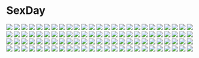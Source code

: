 # SexDay
![](https://konachan.com/image/0b46fd58cf799d40bcaa393e49033383/Konachan.com%20-%2012124%20apron%20tagme.jpg)
![](https://konachan.com/image/cdeeab01b1c869c71c581f3dbdf1c213/Konachan.com%20-%20127451%20bow%20braids%20fan%20group%20hat%20kazami_yuuka%20kochiya_sanae%20konpaku_youmu%20miko%20moriya_suwako%20myon%20ofuda%20skirt%20touhou%20utarion%20wings%20witch%20yakumo_yukari.jpg)
![](https://konachan.com/image/bad4315084360eddf785617391f3c415/Konachan.com%20-%20194000%20animal_ears%20brown_hair%20chibi%20cube%20cuffs_%28studio%29%20food%20horns%20japanese_clothes%20kimono%20long_hair%20mitaonsya%20togawa_mayuu%20watermark.jpg)
![](https://konachan.com/jpeg/6067d1e3b0fda22a88a123bd434cacdb/Konachan.com%20-%20246555%20black_hair%20headband%20kasumigaoka_utaha%20long_hair%20nakamura_takeshi%20panties%20pantyhose%20pink_eyes%20scan%20school_uniform%20skirt%20translation_request%20underwear.jpg)
![](https://konachan.com/image/1bc2a95a48305fdf0886b794b17eb1d0/Konachan.com%20-%20117872%202girls%20blonde_hair%20brown_hair%20long_hair%20matsumoto_rise%20pink_eyes%20school_uniform%20tagme%20third-party_edit%20toshinou_kyouko%20white%20yuru_yuri.jpg)
![](https://konachan.com/image/f3b1b05bae74d8643211970d2f97a3bc/Konachan.com%20-%20247495%20animal_ears%20bunny_ears%20honkai_impact%20japanese_clothes%20long_hair%20luo_qingyu%20miko%20petals%20pink_hair%20purple_eyes%20ribbons%20signed%20sword%20thighhighs%20weapon.jpg)
![](https://konachan.com/image/dd8146003aaa445558e4df2913606462/Konachan.com%20-%20302633%20ass%20barefoot%20bra%20new_game%21%20panties%20purple_eyes%20purple_hair%20ryuuno6%20suzukaze_aoba%20teddy_bear%20twintails%20underwear.jpg)
![](https://konachan.com/jpeg/430ce5eb08076d716c412778952f99eb/Konachan.com%20-%20291295%20ass%20bababababan%20bed%20blonde_hair%20blush%20breast_hold%20breasts%20long_hair%20navel%20original%20panties%20pussy%20see_through%20topless%20underwear%20yellow_eyes.jpg)
![](https://konachan.com/image/9992a1edad4b339a62814b1ef7d4f05a/Konachan.com%20-%20187338%20armor%20ass%20blonde_hair%20feitie%20long_hair%20original%20red_eyes%20red_hair%20sword%20weapon.jpg)
![](https://konachan.com/image/0b0bfc71d3d252b907c7d4ea8e9672ad/Konachan.com%20-%2043970%20food%20golden_darkness%20taiyaki%20to_love_ru%20white.jpg)
![](https://konachan.com/image/3556125c2f5fa34598a9eee2839cd33f/Konachan.com%20-%20176587%20blonde_hair%20boots%20elbow_gloves%20gloves%20gray_eyes%20jpeg_artifacts%20kusakanmuri%20long_hair%20navel%20panties%20rensouhou-chan%20skirt%20thighhighs%20underwear%20water.jpg)
![](https://konachan.com/image/a0f915fa092262c1c49ca89f7be65ef1/Konachan.com%20-%20144550%20breasts%20brown_hair%20cropped%20food%20fruit%20idolmaster%20idolmaster_cinderella_girls%20long_hair%20nipples%20scan%20strawberry%20totoki_airi%20yuuki_hagure.jpg)
![](https://konachan.com/jpeg/fcbefb38c81389504403b3d6ea269b64/Konachan.com%20-%20262481%20black_hair%20clouds%20mifuru%20original%20school_uniform%20short_hair%20sky%20stars.jpg)
![](https://konachan.com/image/a2a334896993b5398a4c51e1b8f12972/Konachan.com%20-%20178968%20anthropomorphism%20aqua_eyes%20braids%20brown_hair%20gloves%20kantai_collection%20kneehighs%20school_uniform%20shigure_%28kancolle%29%20skirt%20youqiniang%20zoom_layer.jpg)
![](https://konachan.com/image/d1930b07b4bd1d40834e07cd26e6074e/Konachan.com%20-%20156732%20blue_eyes%20boots%20breasts%20christmas%20cleavage%20green_hair%20hat%20navel%20ribbons%20santa_hat%20tagme%20thighhighs.jpg)
![](https://konachan.com/image/bba24c8f6ff9fb30be991c5f2b5a6212/Konachan.com%20-%20148610%20aqua_eyes%20blue_hair%20hatsune_miku%20open_shirt%20skirt%20torinannkotsukushi%20vocaloid.jpg)
![](https://konachan.com/jpeg/2ae274769f955b36800c7c5efd484974/Konachan.com%20-%20204341%20akame%20akame_ga_kill%21%20black%20black_hair%20katana%20nimeevolution%20rain%20red_eyes%20scarf%20sword%20tie%20water%20watermark%20weapon.jpg)
![](https://konachan.com/image/b10809e94b3a5cda27949edbf55c65ec/Konachan.com%20-%2055032%20chaos%3Bhead%20nishijou_takumi%20sakihata_rimi.jpg)
![](https://konachan.com/image/c22a26c2012695ed6ebf759fac69402d/Konachan.com%20-%2059759%20breasts%20clannad%20nipples%20nude%20sakagami_tomoyo%20tagme.jpg)
![](https://konachan.com/jpeg/ba4951fbe730dcc94380e04cb3ffe1ba/Konachan.com%20-%2013609%20blue%20blush%20breasts%20brown_eyes%20brown_hair%20cleavage%20cross%20lefeuille%20long_hair%20minase_lin%20scan%20sorairo_no_organ.jpg)
![](https://konachan.com/jpeg/3e4933b1d5a5868eefc50d94f4bec9f4/Konachan.com%20-%20254311%20animal_ears%20aqua_hair%20bow%20braids%20breasts%20bunnygirl%20game_cg%20gloves%20long_hair%20pantyhose%20purple_eyes%20pussy_juice%20splush_wave%20tears%20torn_clothes%20vibrator.jpg)
![](https://konachan.com/image/69e583485c31302140924f60cb87e0cf/Konachan.com%20-%2032533%20green_hair%20purple_eyes%20school_uniform%20shigure_asa%20short_hair%20shuffle.jpg)
![](https://konachan.com/jpeg/c309721d19b63435e0e3c4e7f65af8c6/Konachan.com%20-%20165783%20close%20haiyore%21_nyaruko-san%20long_hair%20nyaruko%20vector%20white_hair.jpg)
![](https://konachan.com/image/95444b0ee87d3235f6fc9219496a345a/Konachan.com%20-%20278413%20bandage%20breasts%20kimono%20naruse_mai%20navel%20nipples%20no_bra%20nopan%20open_shirt%20purple_eyes%20purple_hair%20pussy%20senju_muramasa%20short_hair%20uncensored%20undressing.jpg)
![](https://konachan.com/image/be6d768509acf35071e9a4558ca60df4/Konachan.com%20-%2025415%20eureka%20eureka_seven%20link%20maeter%20maurice%20renton_thurston.jpeg)
![](https://konachan.com/jpeg/80ba12fd85b29cced57ed374ffb3f64a/Konachan.com%20-%20273372%20barefoot%20bed%20black_eyes%20black_hair%20blush%20loli%20long_hair%20matsunaga_kouyou%20original%20panties%20school_uniform%20skirt%20underwear.jpg)
![](https://konachan.com/image/653b99916c350c3697ca269419d48220/Konachan.com%20-%2056614%20animal_ears%20bell%20blonde_hair%20blush%20catgirl%20doll%20fang%20food%20long_hair%20red_eyes%20ribbons%20scarf%20skirt%20skyfish%20thighhighs%20tsubasa_tamago.jpg)
![](https://konachan.com/image/91e4668110105684484f66af462537ad/Konachan.com%20-%20293315%20building%20city%20crying%20necklace%20night%20original%20tentsu.jpg)
![](https://konachan.com/image/77042bf48c02b7dfd534a51f0a432929/Konachan.com%20-%20217358%20bath%20bathtub%20blush%20bubbles%20flat_chest%20long_hair%20nipples%20nude%20purple_eyes%20purple_hair%20spread_legs%20tagme_%28artist%29%20vocaloid%20voiceroid%20yuzuki_yukari.jpg)
![](https://konachan.com/jpeg/a449128514b2463dbac5c33b473e7231/Konachan.com%20-%20189285%20asahina_mikuru%20game_cg%20koizumi_itsuki%20nagato_yuki%20suzumiya_haruhi_no_tsuisou%20suzumiya_haruhi_no_yuutsu.jpg)
![](https://konachan.com/image/8d8acd2942a7b88220f10269f3f77d47/Konachan.com%20-%20305833%20blush%20cake%20cat_smile%20food%20fruit%20gray_eyes%20jpeg_artifacts%20long_hair%20original%20pink_hair%20ribbons%20school_uniform%20strawberry%20teddy_bear%20wristwear.jpg)
![](https://konachan.com/image/1a489f4e4874a1e289aecd30817ff426/Konachan.com%20-%20172266%20bed%20blood%20blush%20brown_eyes%20brown_hair%20censored%20crying%20haryuu_%28poetto%29%20monogatari_%28series%29%20pussy%20sengoku_nadeko%20sex%20tears.jpg)
![](https://konachan.com/image/2bb56ded6fdf73ef85f191b6f226528c/Konachan.com%20-%2075035%20close%20hirasawa_ui%20k-on%21%20school_uniform.jpg)
![](https://konachan.com/image/5bbff9bc23da9c858bafff52447b8de3/Konachan.com%20-%2069078%202girls%20black_eyes%20black_hair%20blonde_hair%20blush%20brown_hair%20houjuu_nue%20hug%20leaves%20long_hair%20petals%20ribbons%20suzume_miku%20thighhighs%20touhou%20water%20wings.jpg)
![](https://konachan.com/jpeg/710db10dfb610acf705677e6588e8c50/Konachan.com%20-%20142036%20inubashiri_momiji%20red_eyes%20sasajqazwsx%20short_hair%20touhou%20white_hair%20wolfgirl.jpg)
![](https://konachan.com/image/6f81d12600a09f8550921b8f221a3fd8/Konachan.com%20-%2096099%202girls%20blonde_hair%20blue_hair%20collar%20garter%20long_hair%20panty_%26_stocking_with_garterbelt%20panty_%28character%29%20stocking_%28character%29%20stockings.jpg)
![](https://konachan.com/image/73007ccaa47c8070d9ef25067d19d71f/Konachan.com%20-%20123445%20cake%20camera%20cirno%20daiyousei%20drink%20fairy%20food%20group%20ha_ru%20hat%20izayoi_sakuya%20maid%20nosebleed%20panties%20thighhighs%20touhou%20underwear%20vampire%20wings.jpg)
![](https://konachan.com/image/dd1fa876cfa9e060304915cde19c1966/Konachan.com%20-%2090132%20barefoot%20black_hair%20blush%20boots%20brown_hair%20chiba_yudai%20hat%20marui_futaba%20mitsudomoe%20pantyhose%20scarf%20short_hair%20skirt%20swimsuit%20tears%20twintails.jpg)
![](https://konachan.com/image/9efe378c6b6d9d8ede0aa60b77239864/Konachan.com%20-%20199896%20aqua_eyes%20brown_hair%20gloves%20long_hair%20original%20pixiv_fantasia%20ribbons%20skirt%20white_crow.jpg)
![](https://konachan.com/image/8a7a983fb7036e5ff218e7f3b6da373e/Konachan.com%20-%20147490%20black_hair%20himenokouji_akiko%20long_hair%20megami%20nude%20onii-chan_dakedo_ai_sae_areba_kankei_naiyo_ne%20ribbons%20scan%20takimoto_shouko.jpg)
![](https://konachan.com/jpeg/811fa23006f2d3496c4ddaac9760f8bf/Konachan.com%20-%20197723%20ass%20cameltoe%20close%20game_cg%20ochite_iku_niizuma%20panties%20pantyhose%20takasaki_asuka%20underwear%20yoshino_keiko.jpg)
![](https://konachan.com/image/fcd7d54aa3486c757a35eb0397d51d2d/Konachan.com%20-%20136608%20bicolored_eyes%20blonde_hair%20game_cg%20otome_ga_tsumugu_koi_no_canvas%20shishidou_chiharu%20tagme%20weapon.jpg)
![](https://konachan.com/image/8c14c43fb3f46614a51369192b43f17d/Konachan.com%20-%20195364%20anthropomorphism%20blonde_hair%20breasts%20clouds%20erect_nipples%20glasses%20red_eyes%20sarashi%20short_hair%20skirt%20sunset%20torn_clothes%20tsuuhan%20underwear%20water.jpg)
![](https://konachan.com/jpeg/317464225309af3e2606322b4fda9547/Konachan.com%20-%20300450%20blonde_hair%20blush%20fate_grand_order%20fate_%28series%29%20hakudatofu%20okita_souji_%28fate%29%20school_uniform%20short_hair%20watermark.jpg)
![](https://konachan.com/image/b561f0d07a4cc44220a07428a9b31cdb/Konachan.com%20-%2014421%2098%20anthropomorphism%20os-tan%20windows.jpg)
![](https://konachan.com/jpeg/d0e349a662701610927baa7ba6b82a23/Konachan.com%20-%2013499%20dualscreen%20hidamari_sketch%20miyako%20vector%20yuno.jpg)
![](https://konachan.com/image/a125e2a8d1e3533af6fa6dd0b9195427/Konachan.com%20-%2023902%20louise_fran%C3%A7oise_le_blanc_de_la_valli%C3%A8re%20zero_no_tsukaima.jpg)
![](https://konachan.com/image/9f8a4c5ba7c9a8f89930eff4421b6f8c/Konachan.com%20-%20297180%20ass%20black_hair%20blonde_hair%20bra%20cameltoe%20inanaki_shiki%20long_hair%20open_shirt%20panties%20pink_hair%20pussy_juice%20underwear%20yuigahama_yui%20yukata.jpg)
![](https://konachan.com/image/5c1968237b903840aba2a77a48f384a8/Konachan.com%20-%20253687%20aqua_eyes%20blush%20braids%20breasts%20dress%20gengetsu_chihiro%20headdress%20leaves%20long_hair%20ponytail%20touhou%20water%20white_hair%20yagokoro_eirin.jpg)
![](https://konachan.com/image/5bba94e88e887b8ff3f0f63e61e44f6f/Konachan.com%20-%2044437%20card_captor_sakura%20kinomoto_sakura%20moonknives.jpg)
![](https://konachan.com/image/5746c561b3fa62edcfe24825e46a54b1/Konachan.com%20-%2080637%20blonde_hair%20dress%20flandre_scarlet%20hat%20red_eyes%20touhou%20vampire%20wings.jpg)
![](https://konachan.com/image/f9b4ca2cf00c17cba9d6493b51681a8f/Konachan.com%20-%2046697%20cherry_blossoms%20flowers%20mecha%20mobile_suit_gundam%20mobile_suit_zeta_gundam%20petals%20qubeley.jpg)
![](https://konachan.com/jpeg/c0b6dca80bb59b5f677e457276dfe219/Konachan.com%20-%20278487%20ass%20blush%20bra%20breasts%20camera%20cleavage%20collar%20hato_haru%20idolmaster%20mirror%20panties%20phone%20pink_eyes%20pink_hair%20reflection%20short_hair%20underwear.jpg)
![](https://konachan.com/jpeg/735ab86d34277326170f906bd41018f6/Konachan.com%20-%20260071%202girls%20aqua_eyes%20aqua_hair%20bed%20breasts%20censored%20couch%20game_cg%20headband%20long_hair%20navel%20nipples%20nude%20pink_hair%20ponytail%20pussy%20thighhighs%20tribadism%20yuri.jpg)
![](https://konachan.com/jpeg/23c633e646829b5c0afb4b192d7d8a77/Konachan.com%20-%20193660%202girls%20blue_hair%20boots%20braids%20dress%20gray_hair%20hat%20headdress%20knife%20maid%20red_eyes%20short_hair%20skirt%20touhou%20vampire%20weapon%20wings%20wristwear%20yutapon.jpg)
![](https://konachan.com/image/487cd3419907079452a6a03ff9bf368d/Konachan.com%20-%20115478%20saiki%20seeu%20vocaloid.jpg)
![](https://konachan.com/image/96fbebea923487bdd9865850aeb4c64f/Konachan.com%20-%20305092%20anus%20ass%20black_hair%20blush%20breasts%20catgirl%20cropped%20fang%20garter%20green_eyes%20karyl%20long_hair%20nipples%20nopan%20pussy%20rkrk12%20stockings%20tail%20tears%20uncensored.jpg)
![](https://konachan.com/image/98423130597fa9d8865278bf411c5d52/Konachan.com%20-%2068613%20black_hair%20blue_eyes%20dress%20fate_%28series%29%20fate_stay_night%20glasses%20scan%20stockings%20tohsaka_rin.jpg)
![](https://konachan.com/image/d50d2c5aa3b292db71e4ee4521f31c42/Konachan.com%20-%207997%20furude_rika%20higurashi_no_naku_koro_ni%20houjou_satoko%20ryuuguu_rena%20sonozaki_mion%20waitress.jpg)
![](https://konachan.com/jpeg/efc550e172103ad352e65e5b42d7ee80/Konachan.com%20-%20291542%202girls%20animal_ears%20anthropomorphism%20atago_%28azur_lane%29%20autumn%20azur_lane%20foxgirl%20hanato_%28seonoaiko%29%20takao_%28azur_lane%29.jpg)
![](https://konachan.com/image/b136864eeddac82ee839e4f37687a54e/Konachan.com%20-%2038247%20blue_eyes%20blue_hair%20long_hair%20lycoris%20night%20pointed_ears%20shuffle%20tick_tack%20tsuchimi_rin.jpg)
![](https://konachan.com/image/58bf259c1769905708939435e6eb5631/Konachan.com%20-%2065268%20devil_summoner%20kuzunoha_raidou.jpg)
![](https://konachan.com/image/9dc1d6e55559c40cfa81d0fff6393ea5/Konachan.com%20-%20217091%20christmas%20food%20hatsune_miku%20kazu-chan%20leek%20long_hair%20vocaloid.jpg)
![](https://konachan.com/image/90555a62fa1828c49fd2d17c8a558b0a/Konachan.com%20-%2047593%202girls%20barefoot%20bubbles%20fate_%28series%29%20fate_stay_night%20glasses%20long_hair%20matou_sakura%20nude%20purple_eyes%20purple_hair%20puyo%20rider%20sideboob.jpg)
![](https://konachan.com/image/427d024a06776bc6aa37d76f728c936f/Konachan.com%20-%2038061%20bed%20blue_eyes%20book%20harukazedori_ni_tomarigi_wo%20momotani_harune%20panties%20school_uniform%20tsurugi_hagane%20underwear.jpg)
![](https://konachan.com/image/84351aca17e9971b9f195d1c3efd3c95/Konachan.com%20-%20242586%202girls%20breasts%20cc%20chiba_yuriko%20code_geass%20food%20green_hair%20kallen_stadtfeld%20long_hair%20pizza%20red_hair%20scan%20short_hair%20underboob%20watermark%20yellow_eyes.jpg)
![](https://konachan.com/jpeg/b4545c60ae175b1972e4c5e65b4d4ab2/Konachan.com%20-%20208109%20arceon%20gumi%20vocaloid%20weapon.jpg)
![](https://konachan.com/image/1ace17d8ea643027e894bddcd7ccba6f/Konachan.com%20-%2054981%20blue_eyes%20brown_hair%20fang%20hiiragi_kagami%20kusakabe_misao%20long_hair%20lucky_star%20purple_hair%20ribbons%20scan%20school_uniform%20short_hair%20twintails.jpg)
![](https://konachan.com/jpeg/e0c2228b033d6fbae0f84b3179c25d48/Konachan.com%20-%20233976%20animal%20bird%20black_hair%20japanese_clothes%20kimono%20original%20pink%20purple_eyes%20signed%20tagme_%28artist%29%20third-party_edit.jpg)
![](https://konachan.com/image/ea680fb7bab7e6f07e1001d4856f29c2/Konachan.com%20-%2052000%20hatsune_miku%20iga_tomoteru%20project_diva%20swimsuit%20vocaloid.jpg)
![](https://konachan.com/jpeg/4159a728bece293619db1ea3dc74c520/Konachan.com%20-%20264254%20aliasing%20armor%20ass%20bodysuit%20breasts%20elbow_gloves%20fate_%28series%29%20gloves%20gray%20pink_hair%20purple_eyes%20short_hair%20sino42%20skintight%20thighhighs.jpg)
![](https://konachan.com/image/f951fd8c2c6b9c2c92d51046a5f93542/Konachan.com%20-%2050477%20black%20maka_albarn%20soul_eater.jpg)
![](https://konachan.com/image/72450895e901fa2c1fd510714338a5a7/Konachan.com%20-%2013633%20blood_%28anime%29%20haji%20otonashi_saya%20sword%20weapon.jpg)
![](https://konachan.com/image/8cdc25e0832d0fd1c580faf4affa1b8e/Konachan.com%20-%2053520%20aquaplus%20breasts%20cleavage%20garter_belt%20kousaka_tamaki%20leaf%20maid%20to_heart%20to_heart_2.jpg)
![](https://konachan.com/image/791f404fe3ab56c0c601b3e8ecaaeaa8/Konachan.com%20-%20283026%20animal%20animal_ears%20bow%20cat%20catgirl%20choker%20dress%20flowers%20kamishiro_piyo%20lolita_fashion%20long_hair%20original%20purple_eyes%20purple_hair%20rose%20tail%20thighhighs.jpg)
![](https://konachan.com/jpeg/585aae75210e90dfffa47aac6bf1a631/Konachan.com%20-%20145333%20dodge_maria%20game_cg%20revolver_girl_hammer_lady%20scarlet_kiriko%20shimesaba_kohada.jpg)
![](https://konachan.com/jpeg/59a9fae19079615e5fb7de173e199a3e/Konachan.com%20-%20297336%20angel%20animal%20bird%20blonde_hair%20blue_eyes%20halo%20i-ron%20long_hair%20original%20wings.jpg)
![](https://konachan.com/jpeg/ca542c2a2af38a49d3848b2ff97a0d60/Konachan.com%20-%20159348%20black_hair%20blue_eyes%20cameltoe%20mikasa_ackerman%20no_bra%20open_shirt%20panties%20scarf%20shingeki_no_kyojin%20shirt%20striped_panties%20swordsouls%20underwear.jpg)
![](https://konachan.com/image/9681e0674b9ef4dd1bfd43fec888362c/Konachan.com%20-%2065360%20all_male%20death_note%20jpeg_artifacts%20male%20tagme%20yagami_light.jpg)
![](https://konachan.com/jpeg/e2ab332b04eb743e956b7a5df87a87ce/Konachan.com%20-%20288298%20blonde_hair%20fixro2n%20long_hair%20maid%20sword%20tengai_no_ponkotsu-hime%20weapon.jpg)
![](https://konachan.com/jpeg/e4a53924bc6832c7b3cafbe2af63b102/Konachan.com%20-%20149168%20chuning_lover%20game_cg%20koso%20tougetsuin_aisu.jpg)
![](https://konachan.com/jpeg/aacbfb06b72ef7696639ed30593c56be/Konachan.com%20-%20224560%20original%20scenic%20tree%20water%20waterfall.jpg)
![](https://konachan.com/jpeg/476399638b79086028f830d49029a4a9/Konachan.com%20-%2034300%20sawachika_eri%20school_rumble.jpg)
![](https://konachan.com/image/232ae56bbb8136166db68c9ea2282135/Konachan.com%20-%20279100%20bigrbear%20black_hair%20blood%20breasts%20long_hair%20navel%20nipples%20nude%20orange_eyes%20original%20pussy%20uncensored.jpg)
![](https://konachan.com/image/c32dcb8c36ccdb97a5595d62b17e5cc7/Konachan.com%20-%20216264%20enka_%28aknne%29%20kagamine_rin%20vocaloid.jpg)
![](https://konachan.com/image/6099ceca2477ec519d55e89de316e635/Konachan.com%20-%2076261%20bra%20brown_eyes%20japanese_clothes%20long_hair%20narukana%20seinarukana%20tagme%20thighhighs%20underwear.jpg)
![](https://konachan.com/image/67cec008e71fe859851954b690660f10/Konachan.com%20-%2022889%20shakugan_no_shana%20shana.jpg)
![](https://konachan.com/jpeg/65b749d3e39138eea07bc79cfea8725b/Konachan.com%20-%20226923%20ass%20bodysuit%20close%20izayoi_sakuya%20pantyhose%20signed%20sketch%20skintight%20tajima_yuuki%20touhou.jpg)
![](https://konachan.com/jpeg/9b21b1f694892dc5dff9673ae5ecede6/Konachan.com%20-%20170779%20blush%20close%20green_eyes%20lala_satalin_deviluke%20long_hair%20pink_hair%20school_uniform%20to_love_ru%20transparent%20vector.jpg)
![](https://konachan.com/image/535e737fbee2fef8415ff0e8aff26251/Konachan.com%20-%20277545%20ass%20bed%20bodysuit%20brown_eyes%20cameltoe%20couch%20elbow_gloves%20garter%20gloves%20gogo_shichi-ji%20maid%20original%20panties%20short_hair%20underwear%20white_hair.jpg)
![](https://konachan.com/image/67b82d16e04ad4827caf69c6f340a775/Konachan.com%20-%20194923%20black_hair%20blush%20breasts%20censored%20glasses%20hatachi%20kneehighs%20long_hair%20male%20navel%20nipples%20penis%20pussy_juice%20red_eyes%20sex%20short_hair%20skirt%20tail%20topless.jpg)
![](https://konachan.com/image/e8bffca2b1b702cdf1a78b85d4162a28/Konachan.com%20-%2049587%20akiyama_mio%20blue_eyes%20chibi%20gray_hair%20headphones%20k-on%21.jpg)
![](https://konachan.com/jpeg/d0bc3cec76929557d10bdb63299891d1/Konachan.com%20-%20243102%20black_hair%20brown_hair%20glasses%20green_eyes%20group%20kariu_rena%20kenkaizar%20long_hair%20onoya_an%20pantyhose%20phone%20pink_eyes%20red_hair%20relife%20skirt%20twintails.jpg)
![](https://konachan.com/image/98583795aeb5c8125ddc7e84f1feeac6/Konachan.com%20-%2068047%20merupuri.jpg)
![](https://konachan.com/image/37fa77c43f8fed63caf2ba9b4be38fd0/Konachan.com%20-%20245154%20aqua_eyes%20blush%20elbow_gloves%20gloves%20granblue_fantasy%20horns%20kanzaki_kureha%20long_hair%20narmaya_%28granblue_fantasy%29%20pink_hair%20sword%20weapon.jpg)
![](https://konachan.com/jpeg/1e2b0dad061011980c8a12381329cf38/Konachan.com%20-%20105940%20apron%20blush%20breasts%20clochette%20cum%20kamikaze_explorer%20long_hair%20naked_apron%20nipples%20oshiki_hitoshi%20red_hair%20yuutenji_mishio.jpg)
![](https://konachan.com/jpeg/45435ec57150ca33b70b163f491d4cdb/Konachan.com%20-%20185994%202girls%20aqua_hair%20armor%20blue_hair%20blush%20brown_hair%20clouds%20headband%20konno_yuuki%20long_hair%20pointed_ears%20sky%20sword%20weapon%20yuuki_asuna%20yuuki_tatsuya.jpg)
![](https://konachan.com/jpeg/0a763c32ee94249ad6dac564fa70e0a0/Konachan.com%20-%20242175%20blush%20breasts%20gloves%20gray_hair%20idolmaster%20long_hair%20navel%20panties%20ponytail%20red_eyes%20shijou_takane%20tetuo_kun%20underboob%20underwear%20white.jpg)
![](https://konachan.com/image/38bf09e8000cc04d9c38d73223c8ae7f/Konachan.com%20-%2032355%20angel%20blue%20polychromatic%20tagme%20wings.jpg)
![](https://konachan.com/jpeg/b82cc67387adb56a8efdd563185a999b/Konachan.com%20-%2053402%20basquash%21%20transparent.jpg)
